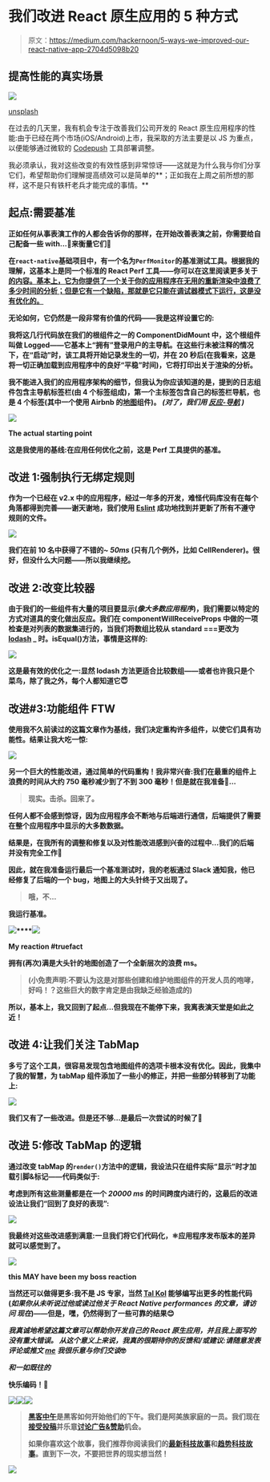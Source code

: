 # 我们改进 React 原生应用的 5 种方式

> 原文：<https://medium.com/hackernoon/5-ways-we-improved-our-react-native-app-2704d5098b20>

## 提高性能的真实场景

![](img/8093795353b8b3e7072b749960f1e51d.png)

[unsplash](https://unsplash.com/photos/5DigPgSH27U)

在过去的几天里，我有机会专注于改善我们公司开发的 React 原生应用程序的性能:由于已经在两个市场(iOS/Android)上市，我采取的方法主要是以 JS 为重点，以便能够通过微软的 [Codepush](https://github.com/Microsoft/react-native-code-push) 工具部署调整。

我必须承认，我对这些改变的有效性感到非常惊讶——这就是为什么我与你们分享它们，希望帮助你们理解提高绩效可以是简单的**；正如我在上周之前所想的那样，这不是只有铁杆老兵才能完成的事情。**

## **起点:需要基准**

**正如任何从事表演工作的人都会告诉你的那样，在开始改善表演之前，你需要给自己配备一些 with…🥁来衡量它们🎉**

**在`react-native`基础项目中，有一个名为`PerfMonitor`的基准测试工具。根据我的理解，这基本上是同一个标准的 React Perf 工具——你可以在这里阅读更多关于[的内容。基本上，它为你提供了一个关于你的应用程序在无用的重新渲染中浪费了多少时间的分析；但是它有一个缺陷，那就是它只能在调试器模式下运行，这是没有优化的。](https://facebook.github.io/react/docs/perf.html)**

**无论如何，它仍然是一段非常有价值的代码——我是这样设置它的:**

**我将这几行代码放在我们的根组件之一的 ComponentDidMount 中，这个根组件叫做 Logged——它基本上“拥有”登录用户的主导航。在这些行未被注释的情况下，在“启动”时，该工具将开始记录发生的一切，并在 20 秒后(在我看来，这是将一切正确加载到应用程序中的良好“平稳”时间)，它将打印出关于渲染的分析。**

**我不能进入我们的应用程序架构的细节，但我认为你应该知道的是，提到的日志组件包含主导航标签栏(由 4 个标签组成)，第一个主标签包含自己的标签栏导航，也是 4 个标签(其中一个使用 Airbnb 的[地图](https://github.com/airbnb/react-native-maps)组件)。
*(对了，我们用* [*反应-导航*](https://github.com/react-community/react-navigation) *)***

**![](img/b76d901bdf5de389a0333f2029f2c0b2.png)**

**The actual starting point**

**这是我使用的基线:在应用任何优化之前，这是 Perf 工具提供的基准。**

## **改进 1:强制执行无绑定规则**

**作为一个已经在 v2.x 中的应用程序，经过一年多的开发，难怪代码库没有在每个角落都得到完善——谢天谢地，我们使用 [Eslint](https://github.com/yannickcr/eslint-plugin-react/blob/master/docs/rules/jsx-no-bind.md) 成功地找到并更新了所有不遵守规则的文件。**

**![](img/76f364635eb9429487f1bc3ea7e55831.png)**

**我们在前 10 名中获得了不错的~ *50ms* (只有几个例外，比如 CellRenderer)。很好，但没什么大问题——所以我继续挖。**

## **改进 2:改变比较器**

**由于我们的一些组件有大量的项目要显示(*像大多数应用程序*)，我们需要以特定的方式对道具的变化做出反应。我们在 componentWillReceiveProps 中做的一项检查是对列表的数据集进行的，当我们将数组比较从 standard ===更改为 [lodash](https://lodash.com/docs/4.17.4#isEqual) _ 时。isEqual()方法，事情是这样的:**

**![](img/e56c2a33a7d575b316e6c78ea0266328.png)**

**这是最有效的优化之一:显然 lodash 方法更适合比较数组——或者也许我只是个菜鸟，除了我之外，每个人都知道它😇**

## **改进#3:功能组件 FTW**

**使用我不久前读过的这篇文章作为基线，我们决定重构许多组件，以使它们具有功能性。结果让我大吃一惊:**

**![](img/a3eaa901e20a8dab69a8228758af4670.png)**

**另一个巨大的性能改进，通过简单的代码重构！我非常兴奋:我们在最重的组件上浪费的时间从大约 750 毫秒减少到了不到 300 毫秒！但是就在我准备🍾…**

> **现实。**击杀**。回来了。**

**任何人都不会感到惊讶，因为应用程序会不断地与后端进行通信，后端提供了需要在整个应用程序中显示的大多数数据。**

**结果是，在我所有的调整和修复以及对性能改进感到兴奋的过程中…我们的后端并没有完全工作👾**

**因此，就在我准备运行最后一个基准测试时，我的老板通过 Slack 通知我，他已经修复了后端的一个 bug，地图上的大头针终于又出现了。**

> **哦，不…**

**我运行基准。**

**![](img/031f508d6a20db5958b72e48bd5f4962.png)****![](img/de47c7ca7d347905225db7042ab17a76.png)**

**My reaction #truefact**

**拥有(再次)满是大头针的地图创造了一个全新层次的浪费 ms。**

> **(小免责声明:不要认为这是对那些创建和维护地图组件的开发人员的咆哮，好吗！？这些巨大的数字肯定是由我缺乏经验造成的)**

**所以，基本上，我又回到了起点…但我现在不能停下来，我离表演天堂是如此之近！**

## **改进 4:让我们关注 TabMap**

**多亏了这个工具，很容易发现包含地图组件的选项卡根本没有优化。因此，我集中了我的智慧，为 tabMap 组件添加了一些小的修正，并把一些部分转移到了功能上:**

**![](img/f4b3dcf6b1fead9608cb2a2740873698.png)**

**我们又有了一些改进。但是还不够…是最后一次尝试的时候了💪**

## **改进 5:修改 TabMap 的逻辑**

**通过改变 tabMap 的`render()`方法中的逻辑，我设法只在组件实际“显示”时才加载引脚&标记——代码类似于:**

**考虑到所有这些测量都是在一个 *20000 ms* 的时间跨度内进行的，这最后的改进设法让我们“回到了良好的表现”:**

**![](img/c48e33e62f02c19eb0c53da97b32b076.png)**

**我最终对这些改进感到满意:一旦我们将它们代码化，⚛️应用程序发布版本的差异就可以感觉到了。**

**![](img/0b380ffdb725c2a6cf0e6b1b8a065801.png)**

**this MAY have been my boss reaction**

**当然还可以做得更多:我不是 JS 专家，当然 [Tal Kol](https://medium.com/u/83a4f96844d0?source=post_page-----2704d5098b20--------------------------------) 能够编写出更多的性能代码(*如果你从未听说过他或读过他关于 React Native performances 的文章，请访问* ***现在***)——但是，嘿，仍然得到了一些可靠的结果😊**

***我真诚地希望这篇文章可以帮助你开发自己的 React 原生应用，并且我上面写的没有重大错误。
从这个意义上来说，我真的很期待你的反馈和/或建议:请随意发表评论或推文* [*me*](https://twitter.com/Kelset) *我很乐意与你们交谈*🤓**

***和一如既往的***

****快乐编码！🤖****

**[![](img/50ef4044ecd4e250b5d50f368b775d38.png)](http://bit.ly/HackernoonFB)****[![](img/979d9a46439d5aebbdcdca574e21dc81.png)](https://goo.gl/k7XYbx)****[![](img/2930ba6bd2c12218fdbbf7e02c8746ff.png)](https://goo.gl/4ofytp)**

> **[黑客中午](http://bit.ly/Hackernoon)是黑客如何开始他们的下午。我们是阿美族家庭的一员。我们现在[接受投稿](http://bit.ly/hackernoonsubmission)并乐意[讨论广告&赞助](mailto:partners@amipublications.com)机会。**
> 
> **如果你喜欢这个故事，我们推荐你阅读我们的[最新科技故事](http://bit.ly/hackernoonlatestt)和[趋势科技故事](https://hackernoon.com/trending)。直到下一次，不要把世界的现实想当然！**

**![](img/be0ca55ba73a573dce11effb2ee80d56.png)**